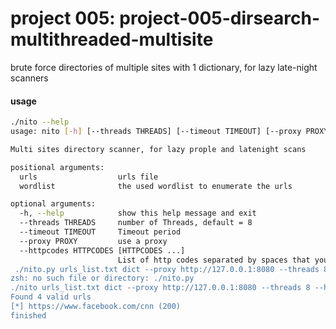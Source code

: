<h1> project 005: project-005-dirsearch-multithreaded-multisite </h1>

 brute force directories of multiple sites with 1 dictionary, for lazy late-night scanners
<h4> usage </h4>

```bash
./nito --help
usage: nito [-h] [--threads THREADS] [--timeout TIMEOUT] [--proxy PROXY] [--httpcodes HTTPCODES [HTTPCODES ...]] urls wordlist

Multi sites directory scanner, for lazy prople and latenight scans

positional arguments:
  urls                  urls file
  wordlist              the used wordlist to enumerate the urls

optional arguments:
  -h, --help            show this help message and exit
  --threads THREADS     number of Threads, default = 8
  --timeout TIMEOUT     Timeout period
  --proxy PROXY         use a proxy
  --httpcodes HTTPCODES [HTTPCODES ...]
                        List of http codes separated by spaces that you'd like to show up
 ./nito.py urls_list.txt dict --proxy http://127.0.0.1:8080 --threads 8 --httpcodes 200 403
zsh: no such file or directory: ./nito.py
./nito urls_list.txt dict --proxy http://127.0.0.1:8080 --threads 8 --httpcodes 200 403 
Found 4 valid urls
[*] https://www.facebook.com/cnn (200)
finished
```
